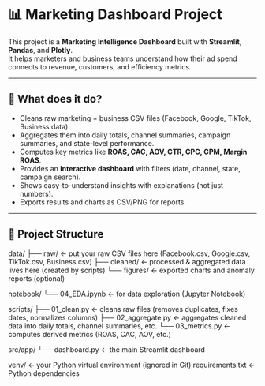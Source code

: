 # 📊 Marketing Dashboard Project

This project is a **Marketing Intelligence Dashboard** built with **Streamlit**, **Pandas**, and **Plotly**.  
It helps marketers and business teams understand how their ad spend connects to revenue, customers, and efficiency metrics.

---

## 🚀 What does it do?

- Cleans raw marketing + business CSV files (Facebook, Google, TikTok, Business data).
- Aggregates them into daily totals, channel summaries, campaign summaries, and state-level performance.
- Computes key metrics like **ROAS, CAC, AOV, CTR, CPC, CPM, Margin ROAS**.
- Provides an **interactive dashboard** with filters (date, channel, state, campaign search).
- Shows easy-to-understand insights with explanations (not just numbers).
- Exports results and charts as CSV/PNG for reports.

---

## 📂 Project Structure

data/
├── raw/ <- put your raw CSV files here (Facebook.csv, Google.csv, TikTok.csv, Business.csv)
├── cleaned/ <- processed & aggregated data lives here (created by scripts)
└── figures/ <- exported charts and anomaly reports (optional)

notebook/
└── 04_EDA.ipynb <- for data exploration (Jupyter Notebook)

scripts/
├── 01_clean.py <- cleans raw files (removes duplicates, fixes dates, normalizes columns)
├── 02_aggregate.py <- aggregates cleaned data into daily totals, channel summaries, etc.
└── 03_metrics.py <- computes derived metrics (ROAS, CAC, AOV, etc.)

src/app/
└── dashboard.py <- the main Streamlit dashboard

venv/ <- your Python virtual environment (ignored in Git)
requirements.txt <- Python dependencies
